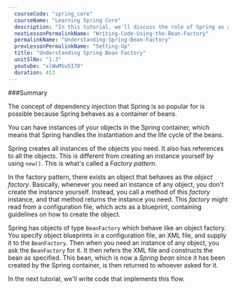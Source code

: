```yaml
---
  courseCode: "spring_core"
  courseName: "Learning Spring Core"
  description: "In this tutorial, we'll discuss the role of Spring as a bean container. We'll also have a quick discussion on the Factory pattern, and I'll introduce you to the Spring Bean Factory object."
  nextLessonPermalinkName: "Writing-Code-Using-the-Bean-Factory"
  permalinkName: "Understanding-Spring-Bean-Factory"
  prevLessonPermalinkName: "Setting-Up"
  title: "Understanding Spring Bean Factory"
  unitSlNo: "1.3"
  youtube: "xlWwMSu5I70"
  duration: 413
---
```


###Summary

The concept of dependency injection that Spring is so popular for is possible because Spring behaves as a container of beans.

You can have instances of your objects in the Spring container, which means that Spring handles the instantiation and the life cycle of the beans.

Spring creates all instances of the objects you need. It also has references to all the objects. This is different from creating an instance yourself by using `new()`. This is what's called a *Factory pattern*.

In the factory pattern, there exists an object that behaves as the *object factory*. Basically, whenever you need an instance of any object, you don't create the instance yourself. Instead, you call a method of this *factory* instance, and that method returns the instance you need. This *factory* might read from a configuration file, which acts as a blueprint, containing guidelines on how to create the object.

Spring has objects of type `BeanFactory` which behave like an object factory. You specify object blueprints in a configuration file, an XML file, and supply it to the `BeanFactory`. Then when you need an instance of any object, you ask the `BeanFactory` for it. It then refers the XML file and constructs the bean as specified. This bean, which is now a *Spring bean* since it has been created by the Spring container, is then returned to whoever asked for it.

In the next tutorial, we'll write code that implements this flow.